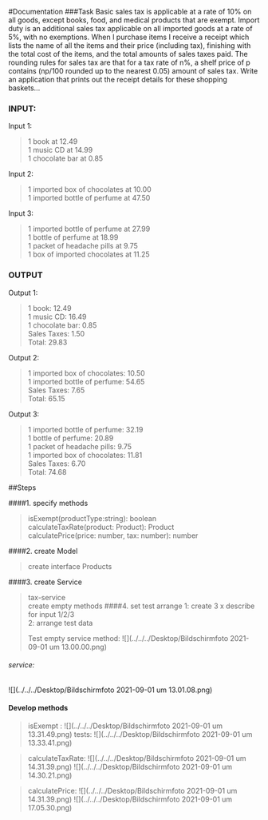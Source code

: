 #Documentation
###Task
Basic sales tax is applicable at a rate of 10% on all goods, except books, food, and medical
products that are exempt. Import duty is an additional sales tax
applicable on all imported goods at a rate of 5%, with no exemptions. When I purchase items
I receive a receipt which lists the name of all the items and their price (including tax),
finishing with the total cost of the items,
and the total amounts of sales taxes paid. The rounding rules for sales tax are that for a tax
rate of n%, a shelf price of p contains (np/100 rounded up to the nearest 0.05) amount of
sales tax.
Write an application that prints out the receipt details for these shopping baskets...

### INPUT:
Input 1:
> 1 book at 12.49<br>
> 1 music CD at 14.99<br>
> 1 chocolate bar at 0.85<br>

Input 2:
> 1 imported box of chocolates at 10.00<br>
> 1 imported bottle of perfume at 47.50<br>

Input 3:
> 1 imported bottle of perfume at 27.99<br>
> 1 bottle of perfume at 18.99<br>
> 1 packet of headache pills at 9.75<br>
> 1 box of imported chocolates at 11.25<br>
### OUTPUT
Output 1:
> 1 book: 12.49<br>
> 1 music CD: 16.49<br>
> 1 chocolate bar: 0.85<br>
> Sales Taxes: 1.50<br>
> Total: 29.83<br>

Output 2:
> 1 imported box of chocolates: 10.50<br>
> 1 imported bottle of perfume: 54.65<br>
> Sales Taxes: 7.65<br>
> Total: 65.15<br>

Output 3:
> 1 imported bottle of perfume: 32.19<br>
> 1 bottle of perfume: 20.89<br>
> 1 packet of headache pills: 9.75<br>
> 1 imported box of chocolates: 11.81<br>
> Sales Taxes: 6.70<br>
> Total: 74.68<br>


##Steps

####1. specify methods

> isExempt(productType:string): boolean<br>
> calculateTaxRate(product: Product): Product<br>
> calculatePrice(price: number, tax: number): number <br>
> 
####2. create Model
> create interface Products
> 
####3. create Service
>tax-service<br>
>create empty methods 
####4. set test arrange
> 1: create 3 x describe for input 1/2/3<br>
> 2: arrange test data<br>
> 
> 
>Test empty service method:
![](../../../Desktop/Bildschirmfoto 2021-09-01 um 13.00.00.png)
###### service:
![](../../../Desktop/Bildschirmfoto 2021-09-01 um 13.01.08.png)

#### Develop methods
>isExempt :
> ![](../../../Desktop/Bildschirmfoto 2021-09-01 um 13.31.49.png)
>tests:
> ![](../../../Desktop/Bildschirmfoto 2021-09-01 um 13.33.41.png)

>calculateTaxRate:
> ![](../../../Desktop/Bildschirmfoto 2021-09-01 um 14.31.39.png)
> ![](../../../Desktop/Bildschirmfoto 2021-09-01 um 14.30.21.png)

>calculatePrice:
> ![](../../../Desktop/Bildschirmfoto 2021-09-01 um 14.31.39.png)
> ![](../../../Desktop/Bildschirmfoto 2021-09-01 um 17.05.30.png)
